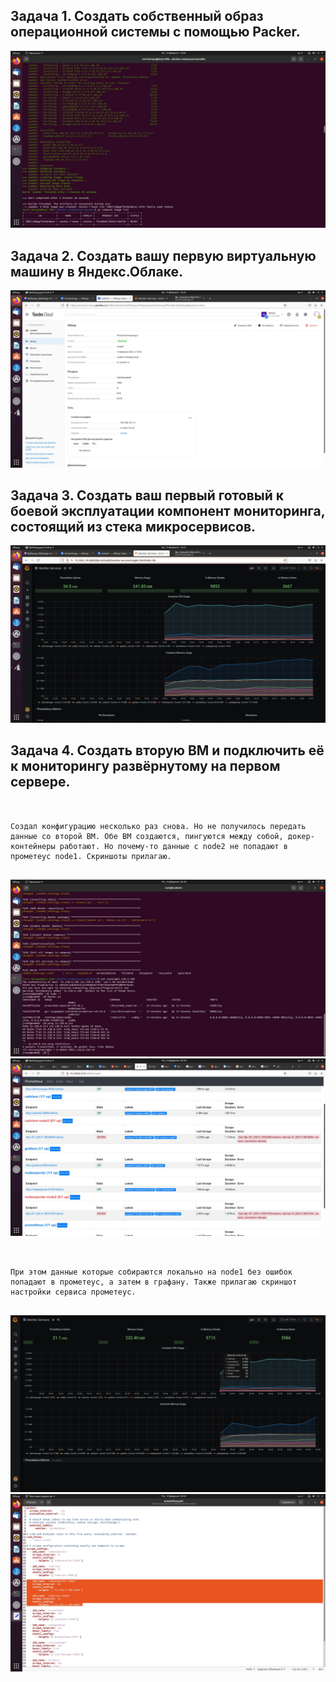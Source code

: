## **Задача 1. Создать собственный образ операционной системы с помощью Packer.**
![Screenshot](1.jpg)
## **Задача 2. Создать вашу первую виртуальную машину в Яндекс.Облаке.**
![Screenshot](2.jpg)
## **Задача 3. Создать ваш первый готовый к боевой эксплуатации компонент мониторинга, состоящий из стека микросервисов.**
![Screenshot](3.jpg)
## **Задача 4. Создать вторую ВМ и подключить её к мониторингу развёрнутому на первом сервере.**
```


Создал конфигурацию несколько раз снова. Но не получилось передать данные со второй ВМ. Обе ВМ создаются, пингуются между собой, докер-контейнеры работают. Но почему-то данные с node2 не попадают в прометеус node1. Скриншоты прилагаю.


```
![Screenshot](4.jpg)
![Screenshot](5.jpg)
```


При этом данные которые собираются локально на node1 без ошибок попадают в прометеус, а затем в графану. Также прилагаю скриншот настройки сервиса прометеус.


```
![Screenshot](6.jpg)
![Screenshot](7.jpg)
